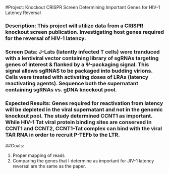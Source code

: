 #Project: Knockout CRISPR Screen Determining Important Genes for HIV-1 Latency Reversal

### Description: This project will utilize data from a CRISPR knockout screen publication. Investigating host genes required for the reversal of HIV-1 latency.

### Screen Data: J-Lats (latently infected T cells) were tranduced with a lentiviral vector containing library of sgRNAs targeting genes of interest & flanked by a Ψ-packaging signal. This signal allows sgRNAS to be packaged into budding virions. Cells were treated with activating doses of LRAs (latency reactivating agents). Sequence both the supernatant containing sgRNAs vs. gDNA knockout pool. 

### Expected Results: Genes required for reactivation from latency will be depleted in the viral supernatant and not in the genomic knockout pool. The study determined CCNT1 as important. While HIV-1 Tat viral protein binding sites are conserved in CCNT1 and CCNT2, CCNT1-Tat complex can bind with the viral TAR RNA in order to recruit P-TEFb to the LTR.

##Goals: 
1. Proper mapping of reads
2. Comparing the genes that I determine as important for JIV-1 latency reversal are the same as the paper.
      

